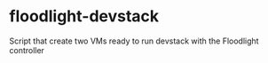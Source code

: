 floodlight-devstack
===================

Script that create two VMs ready to run devstack with the Floodlight controller
